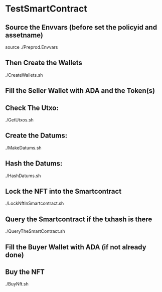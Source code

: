 # TestSmartContract

## Source the Envvars (before set the policyid and assetname)
source ./Preprod.Envvars

## Then Create the Wallets
./CreateWallets.sh

## Fill the Seller Wallet with ADA and the Token(s)

## Check The Utxo:
./GetUtxos.sh

## Create the Datums:
./MakeDatums.sh

## Hash the Datums:
./HashDatums.sh

## Lock the NFT into the Smartcontract
./LockNftInSmartcontract.sh

## Query the Smartcontract if the txhash is there
./QueryTheSmartContract.sh

## Fill the Buyer Wallet with ADA (if not already done)

## Buy the NFT
./BuyNft.sh


